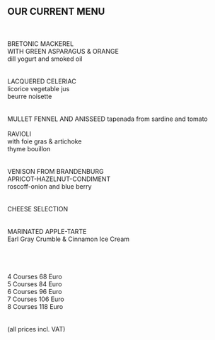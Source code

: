 ## OUR CURRENT MENU
<br>
<br>
BRETONIC MACKEREL <br>
WITH GREEN ASPARAGUS & ORANGE <br>
dill yogurt and smoked oil <br>
<br>
<br>
LACQUERED CELERIAC<br> 
licorice vegetable jus<br>
beurre noisette<br> 
<br>
<br>
MULLET FENNEL AND ANISSEED
tapenada from sardine and tomato
<br>
<br>
RAVIOLI<br>
with foie gras & artichoke<br>
thyme bouillon<br>
<br>
<br>
VENISON FROM BRANDENBURG<br> 
APRICOT-HAZELNUT-CONDIMENT<br>
roscoff-onion and blue berry<br>
<br>
<br>
CHEESE SELECTION<br>
<br>
<br>
MARINATED APPLE-TARTE<br>
Earl Gray Crumble & Cinnamon Ice Cream<br>

<br>
<br>
<br>
<br>   
4 Courses 68 Euro<br>
5 Courses 84 Euro<br>
6 Courses 96 Euro<br>
7 Courses 106 Euro<br>
8 Courses 118 Euro<br>
<br>
<br>
(all prices incl. VAT)


